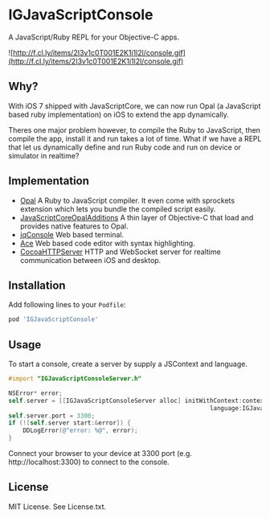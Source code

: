 # IGJavaScriptConsole

A JavaScript/Ruby REPL for your Objective-C apps.

![http://f.cl.ly/items/2I3v1c0T001E2K1i1l2l/console.gif](http://f.cl.ly/items/2I3v1c0T001E2K1i1l2l/console.gif)

## Why?

With iOS 7 shipped with JavaScriptCore, we can now run Opal (a JavaScript 
based ruby implementation) on iOS to extend the app dynamically.

Theres one major problem however, to compile the Ruby to JavaScript,
then compile the app, install it and run takes a lot of time. What
if we have a REPL that let us dynamically define and run Ruby code and 
run on device or simulator in realtime?

## Implementation

- [Opal](http://opalrb.org/) A Ruby to JavaScript compiler. It even come with sprockets extension which lets you bundle the compiled script easily.
- [JavaScriptCoreOpalAdditions](https://github.com/siuying/JavaScriptCoreOpalAdditions) A thin layer of Objective-C that load and provides native features to Opal.
- [jqConsole](https://github.com/replit/jq-console) Web based terminal.
- [Ace](http://ace.c9.io/) Web based code editor with syntax highlighting.
- [CocoaHTTPServer](https://github.com/robbiehanson/CocoaHTTPServer) HTTP and WebSocket server for realtime communication 
between iOS and desktop.

## Installation

Add following lines to your ``Podfile``:

```ruby
pod 'IGJavaScriptConsole'
```

## Usage

To start a console, create a server by supply a JSContext and language.

```objective-c
#import "IGJavaScriptConsoleServer.h"

NSError* error;
self.server = [[IGJavaScriptConsoleServer alloc] initWithContext:context
                                                        language:IGJavaScriptConsoleServerLanguageRuby];
self.server.port = 3300;
if (![self.server start:&error]) {
    DDLogError(@"error: %@", error);
}
```

Connect your browser to your device at 3300 port (e.g. http://localhost:3300)
to connect to the console.

## License

MIT License. See License.txt.
